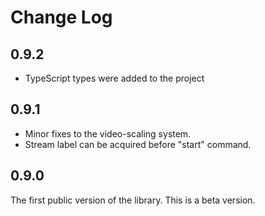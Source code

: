 # Change Log

## 0.9.2

- TypeScript types were added to the project

## 0.9.1

- Minor fixes to the video-scaling system. 
- Stream label can be acquired before "start" command.

## 0.9.0

The first public version of the library. This is a beta version.

